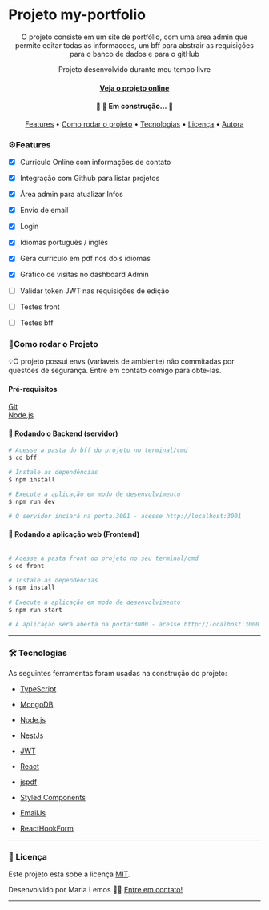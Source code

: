 # Projeto my-portfolio

<p align="center">O projeto consiste em um site de portfólio, com uma area admin que permite editar todas as informacoes, um bff para abstrair as requisições para o banco de dados e para o gitHub
</p>
<p align="center">Projeto desenvolvido durante meu tempo livre</p>
<h4 align="center"> <a href='https://my-porfolio-gamma.vercel.app/' align="center">Veja o projeto online</a></h4>
<h4 align="center"> 
	🚧 🚀 Em construção...  🚧
</h4>

<p align="center">
 <a href="#features">Features</a> •
 <a href="#run">Como rodar o projeto</a> • 
 <a href="#tech">Tecnologias</a> • 
 <a href="#licence">Licença</a> • 
 <a href="https://github.com/maria-lemos">Autora</a>
</p>

<h3 id='features'>⚙️Features</h3>

- [x] Curriculo Online com informações de contato
- [x] Integração com Github para listar projetos
- [x] Área admin para atualizar Infos
- [x] Envio de email
- [x] Login
- [x] Idiomas português / inglês
- [x] Gera curriculo em pdf nos dois idiomas
- [x] Gráfico de visitas no dashboard Admin
- [ ] Validar token JWT nas requisições de edição
- [ ] Testes front
- [ ] Testes bff


<h3 id='run'>🚀Como rodar o Projeto</h3>


💡O projeto possui envs (variaveis de ambiente) não commitadas por questões de segurança. Entre em contato comigo para obte-las.

<h4>Pré-requisitos</h4>

[Git](https://git-scm.com)  
[Node.js](https://nodejs.org/en/)

#### 🎲 Rodando o Backend (servidor)

```bash
# Acesse a pasta do bff do projeto no terminal/cmd
$ cd bff

# Instale as dependências
$ npm install

# Execute a aplicação em modo de desenvolvimento
$ npm run dev

# O servidor inciará na porta:3001 - acesse http://localhost:3001

```

#### 🧭 Rodando a aplicação web (Frontend)

```bash

# Acesse a pasta front do projeto no seu terminal/cmd
$ cd front

# Instale as dependências
$ npm install
 
# Execute a aplicação em modo de desenvolvimento
$ npm run start

# A aplicação será aberta na porta:3000 - acesse http://localhost:3000
```

---

<h3 id='tech'>🛠 Tecnologias</h3>

As seguintes ferramentas foram usadas na construção do projeto:

- [TypeScript](https://www.typescriptlang.org/)
- [MongoDB](https://www.mongodb.com/)

- [Node.js](https://nodejs.org/en/)
- [NestJs](https://nestjs.com/)
- [JWT](https://jwt.io/)

- [React](https://pt-br.reactjs.org/)
- [jspdf](https://www.npmjs.com/package/jspdf)
- [Styled Components](https://styled-components.com/)
- [EmailJs](https://www.npmjs.com/package/emailjs)
- [ReactHookForm](https://react-hook-form.com/)

---
<h3 id='licence'>📝 Licença</h3>

Este projeto esta sobe a licença [MIT](./LICENSE).

Desenvolvido por Maria Lemos 👋🏽 [Entre em contato!](https://www.linkedin.com/in/maria-lemos/)

---
